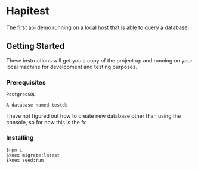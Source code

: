 # Hapitest

The first api demo running on a local host that is able to query a database. 

## Getting Started

These instructions will get you a copy of the project up and running on your local machine for development and testing purposes.

### Prerequisites

```
PostgresSQL
```
```
A database named testdb 
```
I have not figured out how to create new database other than using the console, so for now this is the fx
### Installing

```sp
$npm i
$knex migrate:latest
$knex seed:run
```


